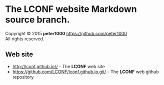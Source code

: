 # The LCONF website Markdown source branch.

Copyright © 2015 **peter1000** <https://github.com/peter1000> <br />
All rights reserved.


## Web site 

* <http://lconf.github.io//> - The **LCONF** web site
* <https://github.com/LCONF/lconf.github.io.git/> - The **LCONF** web github repository

